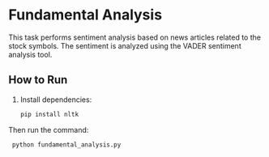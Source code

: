 # Fundamental Analysis

This task performs sentiment analysis based on news articles related to the stock symbols. The sentiment is analyzed using the VADER sentiment analysis tool.

## How to Run
1. Install dependencies:
   ```bash
   pip install nltk

Then run the command:
   ```bash
    python fundamental_analysis.py